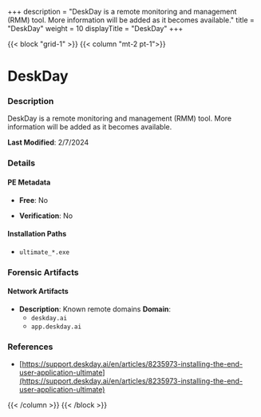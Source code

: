 +++
description = "DeskDay is a remote monitoring and management (RMM) tool. More information will be added as it becomes available."
title = "DeskDay"
weight = 10
displayTitle = "DeskDay"
+++


{{< block "grid-1" >}}
{{< column "mt-2 pt-1">}}

# DeskDay


### Description

DeskDay is a remote monitoring and management (RMM) tool. More information will be added as it becomes available.



**Last Modified**: 2/7/2024

### Details


#### PE Metadata


- **Free**: No

- **Verification**: No




#### Installation Paths
- `ultimate_*.exe`

### Forensic Artifacts




#### Network Artifacts

- **Description**: Known remote domains
  **Domain**:
    - `deskday.ai`
    - `app.deskday.ai`





### References
- [https://support.deskday.ai/en/articles/8235973-installing-the-end-user-application-ultimate](https://support.deskday.ai/en/articles/8235973-installing-the-end-user-application-ultimate)



{{< /column >}}
{{< /block >}}
